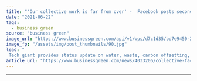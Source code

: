 ```yaml
---
title: "'Our collective work is far from over' -  Facebook posts second annual sustainability report"
date: "2021-06-22"
tags: 
  - business green
source: "business green"
image_url: "https://www.businessgreen.com/api/v1/wps/d7c1d35/bd7e9450-22c9-4320-a222-f8c66908b844/4/A-Facebook-data-centre-in-Ireland-185x114.jpg"
image_fp: "/assets/img/post_thumbnails/90.jpg"
lead: "
 Tech giant provides status update on water, waste, carbon offsetting, and energy efficiency progress achieved in 2020 ..."
article_url: "https://www.businessgreen.com/news/4033206/collective-facebook-posts-annual-sustainability-report"
---
```


---

